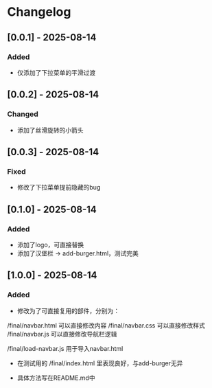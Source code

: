 # Changelog

## [0.0.1] - 2025-08-14

### Added

- 仅添加了下拉菜单的平滑过渡


## [0.0.2] - 2025-08-14

### Changed

- 添加了丝滑旋转的小箭头


## [0.0.3] - 2025-08-14

### Fixed

- 修改了下拉菜单提前隐藏的bug


## [0.1.0] - 2025-08-14

### Added

- 添加了logo，可直接替换
- 添加了汉堡栏 -> add-burger.html，测试完美


## [1.0.0] - 2025-08-14

### Added

- 修改为了可直接复用的部件，分别为：

/final/navbar.html  可以直接修改内容
/final/navbar.css   可以直接修改样式
/final/navbar.js    可以直接修改导航栏逻辑

/final/load-navbar.js    用于导入navbar.html

- 在测试用的 /final/index.html 里表现良好，与add-burger无异

- 具体方法写在README.md中